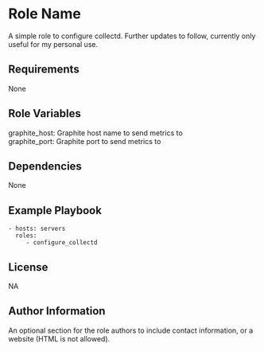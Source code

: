 Role Name
=========

A simple role to configure collectd. Further updates to follow, currently only useful for my personal use.  

Requirements
------------

None  

Role Variables
--------------

graphite_host: Graphite host name to send metrics to  
graphite_port: Graphite port to send metrics to  


Dependencies
------------

None  

Example Playbook
----------------

    - hosts: servers
      roles:
         - configure_collectd

License
-------

NA  

Author Information
------------------

An optional section for the role authors to include contact information, or a website (HTML is not allowed).
